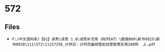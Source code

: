 # 572

## Files

- `F:/中文语料库/【01】读秀\读秀 1.0\读秀补充库（REPEAT）\数据009\新书0925\新书0920\111\572\11157256_计然日：计然范蠡胡雪岩经营智慧实用200例  上.pdf`

